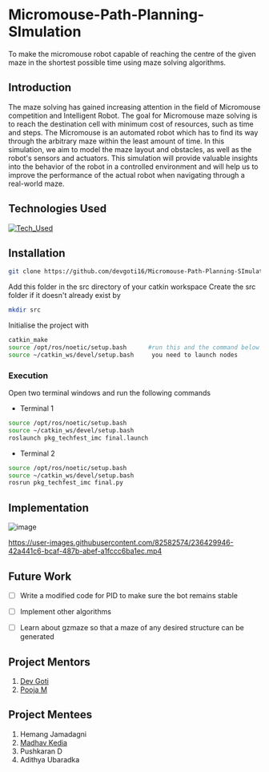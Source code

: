 # Micromouse-Path-Planning-SImulation
To make the micromouse robot capable of reaching the centre of the given maze in the shortest possible time using maze solving algorithms.

## Introduction
The maze solving has gained increasing attention in the field of Micromouse competition and Intelligent Robot.
The goal for Micromouse maze solving is to reach the destination cell with minimum cost of resources, such as time and steps. The Micromouse is an automated robot which has to find its way through the arbitrary maze within the least amount of time.
In this simulation, we aim to model the maze layout and obstacles, as well as the robot's sensors and actuators. This simulation will provide valuable insights into the behavior of the robot in a controlled environment and will help us to improve the performance of the actual robot when navigating through a real-world maze.

## Technologies Used
[![Tech_Used](https://skills.thijs.gg/icons?i=py,ROS,Gazebo&theme=dark)](https://skills.thijs.gg)


## Installation

```sh
git clone https://github.com/devgoti16/Micromouse-Path-Planning-SImulation.git
```
Add this folder in the src directory of your catkin workspace
Create the src folder if it doesn't already exist by
```sh
mkdir src
```
Initialise the project with
```sh
catkin_make
source /opt/ros/noetic/setup.bash      #run this and the command below everytime
source ~/catkin_ws/devel/setup.bash     you need to launch nodes 
```

### Execution
Open two terminal windows and run the following commands
- Terminal 1
```sh
source /opt/ros/noetic/setup.bash
source ~/catkin_ws/devel/setup.bash
roslaunch pkg_techfest_imc final.launch
```
- Terminal 2
```sh
source /opt/ros/noetic/setup.bash
source ~/catkin_ws/devel/setup.bash
rosrun pkg_techfest_imc final.py
```

## Implementation
![image](https://user-images.githubusercontent.com/82582574/236429137-54a97e09-fb81-4efe-807e-6016c63b1276.png)


https://user-images.githubusercontent.com/82582574/236429946-42a441c6-bcaf-487b-abef-a1fccc6ba1ec.mp4





## Future Work
- [ ] Write a modified code for PID to make sure the bot remains stable
- [ ] Implement other algorithms
- [ ] Learn about gzmaze so that a maze of any desired structure can be generated



## Project Mentors

1. [Dev Goti](https://github.com/devgoti16)
2. [Pooja M](https://github.com/Pooja-murugiah)

## Project Mentees
1. Hemang Jamadagni
2. [Madhav Kedia](https://github.com/madhavkedia018)
3. Pushkaran D
4. Adithya Ubaradka
